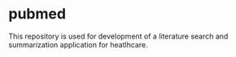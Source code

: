 # pubmed
This repository is used for development of a literature search and summarization application for heatlhcare.
